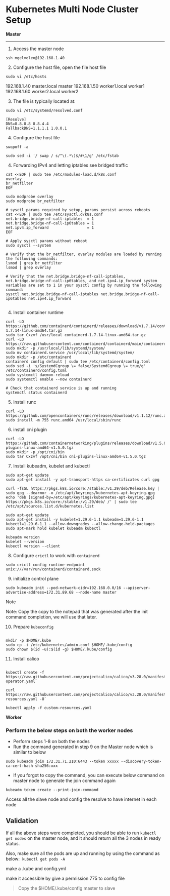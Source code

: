 # Kubernetes Multi Node Cluster Setup

**Master**

---

1. Access the master node

```
ssh mgelvoleo@192.168.1.40
```

2. Configure the host  file, open the file host file

```
sudo vi /etc/hosts
```

192.168.1.40 master.local    master
192.168.1.50 worker1.local   worker1
192.168.1.60 worker2.local   worker2

3. The file is typically located at:

```
sudo vi /etc/systemd/resolved.conf

```

```
[Resolve]
DNS=8.8.8.8 8.8.4.4
FallbackDNS=1.1.1.1 1.0.0.1
```

4. Configure the host  file

```
swapoff -a

sudo sed -i '/ swap / s/^\(.*\)$/#\1/g' /etc/fstab
```


4. Forwarding IPv4 and letting iptables see bridged traffic



```
cat <<EOF | sudo tee /etc/modules-load.d/k8s.conf
overlay
br_netfilter
EOF

sudo modprobe overlay
sudo modprobe br_netfilter

# sysctl params required by setup, params persist across reboots
cat <<EOF | sudo tee /etc/sysctl.d/k8s.conf
net.bridge.bridge-nf-call-iptables  = 1
net.bridge.bridge-nf-call-ip6tables = 1
net.ipv4.ip_forward                 = 1
EOF

# Apply sysctl params without reboot
sudo sysctl --system

# Verify that the br_netfilter, overlay modules are loaded by running the following commands:
lsmod | grep br_netfilter
lsmod | grep overlay

# Verify that the net.bridge.bridge-nf-call-iptables, net.bridge.bridge-nf-call-ip6tables, and net.ipv4.ip_forward system variables are set to 1 in your sysctl config by running the following command:
sysctl net.bridge.bridge-nf-call-iptables net.bridge.bridge-nf-call-ip6tables net.ipv4.ip_forward


```


4. Install container runtime

```
curl -LO https://github.com/containerd/containerd/releases/download/v1.7.14/containerd-1.7.14-linux-amd64.tar.gz
sudo tar Cxzvf /usr/local containerd-1.7.14-linux-amd64.tar.gz
curl -LO https://raw.githubusercontent.com/containerd/containerd/main/containerd.service
sudo mkdir -p /usr/local/lib/systemd/system/
sudo mv containerd.service /usr/local/lib/systemd/system/
sudo mkdir -p /etc/containerd
containerd config default | sudo tee /etc/containerd/config.toml
sudo sed -i 's/SystemdCgroup \= false/SystemdCgroup \= true/g' /etc/containerd/config.toml
sudo systemctl daemon-reload
sudo systemctl enable --now containerd

# Check that containerd service is up and running
systemctl status containerd
```

5. Install runc

```
curl -LO https://github.com/opencontainers/runc/releases/download/v1.1.12/runc.amd64
sudo install -m 755 runc.amd64 /usr/local/sbin/runc
```


6. install cni plugin


```
curl -LO https://github.com/containernetworking/plugins/releases/download/v1.5.0/cni-plugins-linux-amd64-v1.5.0.tgz
sudo mkdir -p /opt/cni/bin
sudo tar Cxzvf /opt/cni/bin cni-plugins-linux-amd64-v1.5.0.tgz
```


7. Install kubeadm, kubelet and kubectl

```
sudo apt-get update
sudo apt-get install -y apt-transport-https ca-certificates curl gpg

curl -fsSL https://pkgs.k8s.io/core:/stable:/v1.29/deb/Release.key | sudo gpg --dearmor -o /etc/apt/keyrings/kubernetes-apt-keyring.gpg
echo 'deb [signed-by=/etc/apt/keyrings/kubernetes-apt-keyring.gpg] https://pkgs.k8s.io/core:/stable:/v1.29/deb/ /' | sudo tee /etc/apt/sources.list.d/kubernetes.list

sudo apt-get update
sudo apt-get install -y kubelet=1.29.6-1.1 kubeadm=1.29.6-1.1 kubectl=1.29.6-1.1 --allow-downgrades --allow-change-held-packages
sudo apt-mark hold kubelet kubeadm kubectl

kubeadm version
kubelet --version
kubectl version --client
```


8. Configure `crictl` to work with `containerd`

`sudo crictl config runtime-endpoint unix:///var/run/containerd/containerd.sock`




9. initialize control plane

```
sudo kubeadm init --pod-network-cidr=192.168.0.0/16 --apiserver-advertise-address=172.31.89.68 --node-name master
```

> [!NOTE]
> Note: Copy the copy to the notepad that was generated after the init command completion, we will use that later.


10. Prepare `kubeconfig`

```

mkdir -p $HOME/.kube
sudo cp -i /etc/kubernetes/admin.conf $HOME/.kube/config
sudo chown $(id -u):$(id -g) $HOME/.kube/config
```


11. Install calico


```

kubectl create -f https://raw.githubusercontent.com/projectcalico/calico/v3.28.0/manifests/tigera-operator.yaml`

curl https://raw.githubusercontent.com/projectcalico/calico/v3.28.0/manifests/custom-resources.yaml -O`

kubectl apply -f custom-resources.yaml

```


**Worker**

### Perform the below steps on both the worker nodes


- Perform steps 1-8 on both the nodes
- Run the command generated in step 9 on the Master node which is similar to below

```
sudo kubeadm join 172.31.71.210:6443 --token xxxxx --discovery-token-ca-cert-hash sha256:xxx
```

- If you forgot to copy the command, you can execute below command on master node to generate the join command again


```
kubeadm token create --print-join-command
```


Access all the slave node and config the resolve to have internet in each node

## Validation

[](https://github.com/piyushsachdeva/CKA-2024/tree/main/Resources/Day27#validation)

If all the above steps were completed, you should be able to run `kubectl get nodes` on the master node, and it should return all the 3 nodes in ready status.

Also, make sure all the pods are up and running by using the command as below:  `kubectl get pods -A`



make a .kube and config.yml

make it accessible by give a permission 775 to config file

>  Copy the $HOME/.kube/config master to slave
